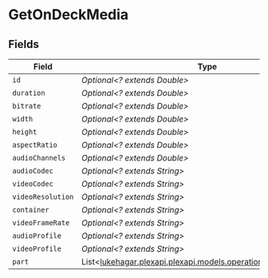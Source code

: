 # GetOnDeckMedia


## Fields

| Field                                                                                                       | Type                                                                                                        | Required                                                                                                    | Description                                                                                                 | Example                                                                                                     |
| ----------------------------------------------------------------------------------------------------------- | ----------------------------------------------------------------------------------------------------------- | ----------------------------------------------------------------------------------------------------------- | ----------------------------------------------------------------------------------------------------------- | ----------------------------------------------------------------------------------------------------------- |
| `id`                                                                                                        | *Optional<? extends Double>*                                                                                | :heavy_minus_sign:                                                                                          | N/A                                                                                                         | 80994                                                                                                       |
| `duration`                                                                                                  | *Optional<? extends Double>*                                                                                | :heavy_minus_sign:                                                                                          | N/A                                                                                                         | 420080                                                                                                      |
| `bitrate`                                                                                                   | *Optional<? extends Double>*                                                                                | :heavy_minus_sign:                                                                                          | N/A                                                                                                         | 1046                                                                                                        |
| `width`                                                                                                     | *Optional<? extends Double>*                                                                                | :heavy_minus_sign:                                                                                          | N/A                                                                                                         | 1920                                                                                                        |
| `height`                                                                                                    | *Optional<? extends Double>*                                                                                | :heavy_minus_sign:                                                                                          | N/A                                                                                                         | 1080                                                                                                        |
| `aspectRatio`                                                                                               | *Optional<? extends Double>*                                                                                | :heavy_minus_sign:                                                                                          | N/A                                                                                                         | 1.78                                                                                                        |
| `audioChannels`                                                                                             | *Optional<? extends Double>*                                                                                | :heavy_minus_sign:                                                                                          | N/A                                                                                                         | 2                                                                                                           |
| `audioCodec`                                                                                                | *Optional<? extends String>*                                                                                | :heavy_minus_sign:                                                                                          | N/A                                                                                                         | aac                                                                                                         |
| `videoCodec`                                                                                                | *Optional<? extends String>*                                                                                | :heavy_minus_sign:                                                                                          | N/A                                                                                                         | hevc                                                                                                        |
| `videoResolution`                                                                                           | *Optional<? extends String>*                                                                                | :heavy_minus_sign:                                                                                          | N/A                                                                                                         | 1080                                                                                                        |
| `container`                                                                                                 | *Optional<? extends String>*                                                                                | :heavy_minus_sign:                                                                                          | N/A                                                                                                         | mkv                                                                                                         |
| `videoFrameRate`                                                                                            | *Optional<? extends String>*                                                                                | :heavy_minus_sign:                                                                                          | N/A                                                                                                         | PAL                                                                                                         |
| `audioProfile`                                                                                              | *Optional<? extends String>*                                                                                | :heavy_minus_sign:                                                                                          | N/A                                                                                                         | lc                                                                                                          |
| `videoProfile`                                                                                              | *Optional<? extends String>*                                                                                | :heavy_minus_sign:                                                                                          | N/A                                                                                                         | main                                                                                                        |
| `part`                                                                                                      | List<[lukehagar.plexapi.plexapi.models.operations.GetOnDeckPart](../../models/operations/GetOnDeckPart.md)> | :heavy_minus_sign:                                                                                          | N/A                                                                                                         |                                                                                                             |